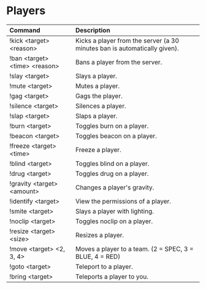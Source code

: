 # Players

| Command | Description |
| :--- | :--- |
| !kick &lt;target&gt; &lt;reason&gt; | Kicks a player from the server \(a 30 minutes ban is automatically given\). |
| !ban &lt;target&gt; &lt;time&gt; &lt;reason&gt; | Bans a player from the server. |
| !slay &lt;target&gt; | Slays a player. |
| !mute &lt;target&gt; | Mutes a player. |
| !gag &lt;target&gt; | Gags the player. |
| !silence &lt;target&gt; | Silences a player. |
| !slap &lt;target&gt; | Slaps a player. |
| !burn &lt;target&gt; | Toggles burn on a player. |
| !beacon &lt;target&gt; | Toggles beacon on a player. |
| !freeze &lt;target&gt; &lt;time&gt; | Freeze a player. |
| !blind &lt;target&gt; | Toggles blind on a player. |
| !drug &lt;target&gt; | Toggles drug on a player. |
| !gravity &lt;target&gt; &lt;amount&gt; | Changes a player's gravity. |
| !identify &lt;target&gt; | View the permissions of a player. |
| !smite &lt;target&gt; | Slays a player with lighting. |
| !noclip &lt;target&gt; | Toggles noclip on a player. |
| !resize &lt;target&gt; &lt;size&gt; | Resizes a player. |
| !move &lt;target&gt; &lt;2, 3, 4&gt; | Moves a player to a team. \(2 = SPEC, 3 = BLUE, 4 = RED\) |
| !goto &lt;target&gt; | Teleport to a player. |
| !bring &lt;target&gt; | Teleports a player to you. |

